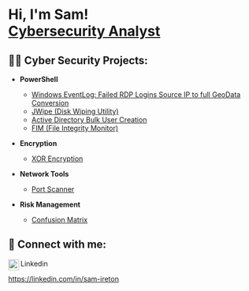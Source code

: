 <h1>Hi, I'm Sam! <br/><a href="https://github.com/sireton"><a href="https://www.linkedin.com/in/sam-ireton/">Cybersecurity Analyst</a>
  
<h2>👨‍💻 Cyber Security Projects:</h2>

- <b>PowerShell</b>
  - [Windows EventLog: Failed RDP Logins Source IP to full GeoData Conversion](https://github.com/sireton/URL)
  - [JWipe (Disk Wiping Utility)](https://github.com/sireton/URL)
  - [Active Directory Bulk User Creation](https://github.com/sireton/URL)
  - [FIM (File Integrity Monitor)](https://github.com/sireton/URL)

- <b>Encryption</b>
  - [XOR Encryption](https://github.com/sireton/Encrypt)
  
- <b>Network Tools</b>
  - [Port Scanner](https://github.com/sireton/Projects)

- <b>Risk Management</b>
  - [Confusion Matrix](https://github.com/sireton/Projects)

<h2> 🤳 Connect with me:</h2>
<img align="left" alt="SamIreton | LinkedIn" width="22px" src="https://cdn.jsdelivr.net/npm/simple-icons@v3/icons/linkedin.svg" />

Linkedin

 https://linkedin.com/in/sam-ireton

<!--
**sireton/sireton** is a ✨ _special_ ✨ repository because its `README.md` (this file) appears on your GitHub profile.

Here are some ideas to get you started:

- 🔭 I’m currently working on ...
- 🌱 I’m currently learning ...
- 👯 I’m looking to collaborate on ...
- 🤔 I’m looking for help with ...
- 💬 Ask me about ...
- 📫 How to reach me: ...
- 😄 Pronouns: ...
- ⚡ Fun fact: ...
-->
